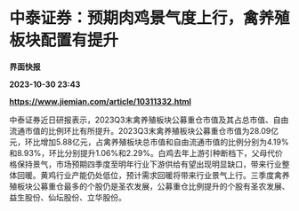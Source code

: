 # 中泰证券：预期肉鸡景气度上行，禽养殖板块配置有提升
**界面快报**

**2023-10-30 23:43**

**https://www.jiemian.com/article/10311332.html**

中泰证券近日研报表示，2023Q3末禽养殖板块公募重仓市值及其占总市值、自由流通市值的比例环比有所提升。2023Q3末禽养殖板块公募重仓市值为28.09亿元，环比增加5.88亿元，占禽养殖板块总市值和自由流通市值的比例分别为4.19%和8.93%，环比分别提升1.06%和2.29%。白鸡去年上游引种断档下，父母代价格保持景气，市场预期四季度至明年行业下游供给有望出现明显缺口，带来行业整体回暖。黄鸡行业产能仍处低位，预计需求回暖将带来行业景气上行。三季度禽养殖板块公募重仓最多的个股仍是圣农发展，公募重仓比例提升的个股有圣农发展、益生股份、仙坛股份、立华股份。